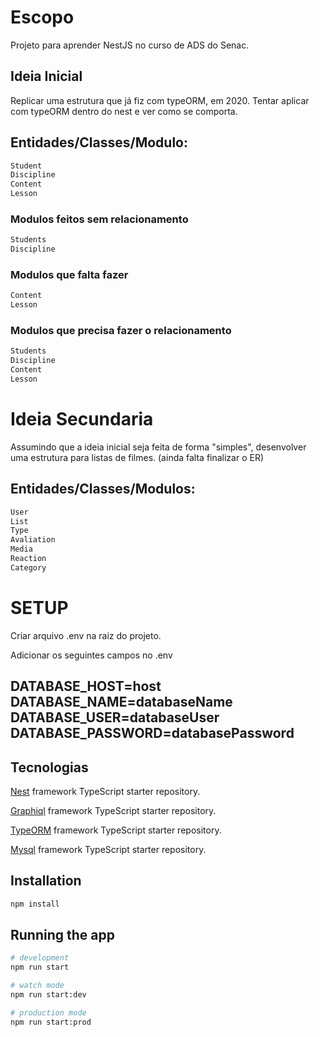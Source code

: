 # Escopo
Projeto para aprender NestJS no curso de ADS do Senac.

## Ideia Inicial
Replicar uma estrutura que já fiz com typeORM, em 2020.
Tentar aplicar com typeORM dentro do nest e ver como se comporta.

## Entidades/Classes/Modulo:
```bash
Student
Discipline
Content
Lesson
```

### Modulos feitos sem relacionamento
```bash
Students
Discipline
```

### Modulos que falta fazer
```bash
Content
Lesson
```

### Modulos que precisa fazer o relacionamento
```bash
Students
Discipline
Content
Lesson
```


# Ideia Secundaria
Assumindo que a ideia inicial seja feita de forma "simples", desenvolver uma estrutura para listas de filmes. (ainda falta finalizar o ER)

## Entidades/Classes/Modulos:
```bash
User
List
Type
Avaliation
Media
Reaction
Category
```


# SETUP
Criar arquivo .env na raiz do projeto.

Adicionar os seguintes campos no .env

DATABASE_HOST=host
DATABASE_NAME=databaseName
DATABASE_USER=databaseUser
DATABASE_PASSWORD=databasePassword
---

## Tecnologias

[Nest](https://github.com/nestjs/nest) framework TypeScript starter repository.

[Graphiql](https://github.com/nestjs/nest) framework TypeScript starter repository.

[TypeORM](https://github.com/nestjs/nest) framework TypeScript starter repository.

[Mysql](https://github.com/nestjs/nest) framework TypeScript starter repository.

## Installation

```bash
npm install
```

## Running the app

```bash
# development
npm run start

# watch mode
npm run start:dev

# production mode
npm run start:prod
```

<!-- ## Test

```bash
# unit tests
npm run test

# e2e tests
npm run test:e2e

# test coverage
npm run test:cov
``` -->
